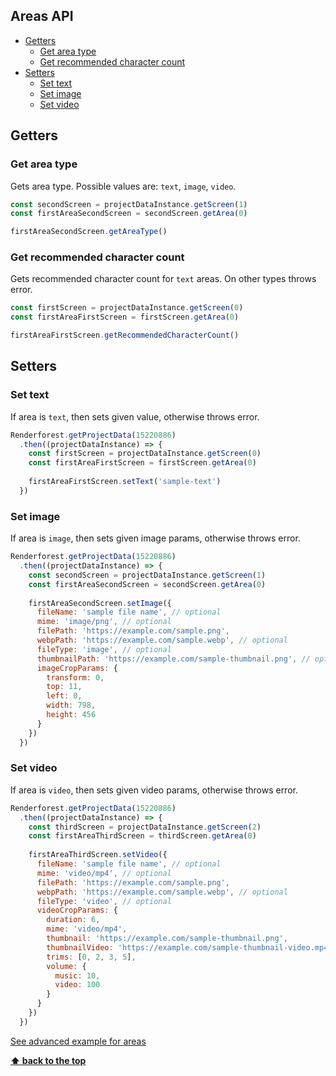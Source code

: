 ## Areas API 

  * [Getters](#getters)
    - [Get area type](#get-area-type)
    - [Get recommended character count](#get-recommended-character-count)
  * [Setters](#setters)
    - [Set text](#set-text)
    - [Set image](#set-image)
    - [Set video](#set-video)

## Getters

### Get area type

Gets area type. Possible values are: `text`, `image`, `video`.

```js
const secondScreen = projectDataInstance.getScreen(1)
const firstAreaSecondScreen = secondScreen.getArea(0)

firstAreaSecondScreen.getAreaType()
```

### Get recommended character count

Gets recommended character count for `text` areas. On other types throws error.

```js
const firstScreen = projectDataInstance.getScreen(0)
const firstAreaFirstScreen = firstScreen.getArea(0)

firstAreaFirstScreen.getRecommendedCharacterCount()
```

## Setters

### Set text

If area is `text`, then sets given value, otherwise throws error.

```js
Renderforest.getProjectData(15220886)
  .then((projectDataInstance) => {
    const firstScreen = projectDataInstance.getScreen(0)
    const firstAreaFirstScreen = firstScreen.getArea(0)
    
    firstAreaFirstScreen.setText('sample-text')
  })
```

### Set image

If area is `image`, then sets given image params, otherwise throws error.

```js
Renderforest.getProjectData(15220886)
  .then((projectDataInstance) => {
    const secondScreen = projectDataInstance.getScreen(1)
    const firstAreaSecondScreen = secondScreen.getArea(0)
    
    firstAreaSecondScreen.setImage({
      fileName: 'sample file name', // optional
      mime: 'image/png', // optional
      filePath: 'https://example.com/sample.png',
      webpPath: 'https://example.com/sample.webp', // optional
      fileType: 'image', // optional
      thumbnailPath: 'https://example.com/sample-thumbnail.png', // optional
      imageCropParams: {
        transform: 0,
        top: 11,
        left: 0,
        width: 798,
        height: 456
      }
    })
  })
``` 

### Set video

If area is `video`, then sets given video params, otherwise throws error.

```js
Renderforest.getProjectData(15220886)
  .then((projectDataInstance) => {
    const thirdScreen = projectDataInstance.getScreen(2)
    const firstAreaThirdScreen = thirdScreen.getArea(0)
    
    firstAreaThirdScreen.setVideo({
      fileName: 'sample file name', // optional
      mime: 'video/mp4', // optional
      filePath: 'https://example.com/sample.png',
      webpPath: 'https://example.com/sample.webp', // optional
      fileType: 'video', // optional
      videoCropParams: {
        duration: 6,
        mime: 'video/mp4',
        thumbnail: 'https://example.com/sample-thumbnail.png',
        thumbnailVideo: 'https://example.com/sample-thumbnail-video.mp4',
        trims: [0, 2, 3, 5],
        volume: {
          music: 10,
          video: 100
        }
      }
    })
  })
```

[See advanced example for areas](https://github.com/renderforest/renderforest-sdk-node/blob/master/samples/project-data/set-text-image-video.js)

**[⬆ back to the top](#areas-api)**
